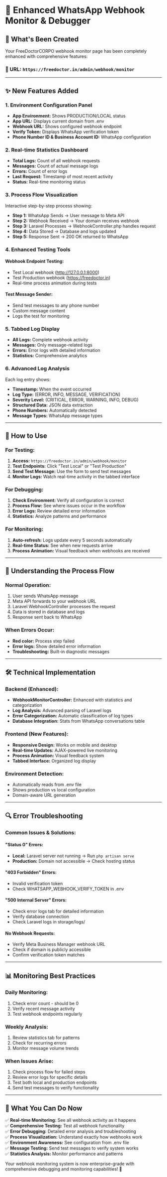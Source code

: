 # 🚀 Enhanced WhatsApp Webhook Monitor & Debugger

## 🎯 **What's Been Created**

Your FreeDoctorCORPO webhook monitor page has been completely enhanced with comprehensive features:

### **📍 URL:** `https://freedoctor.in/admin/webhook/monitor`

---

## ✨ **New Features Added**

### 1. **Environment Configuration Panel**
- **App Environment:** Shows PRODUCTION/LOCAL status
- **App URL:** Displays current domain from .env
- **Webhook URL:** Shows configured webhook endpoint
- **Verify Token:** Displays WhatsApp verification token
- **Phone Number ID & Business Account ID:** WhatsApp configuration

### 2. **Real-time Statistics Dashboard**
- **Total Logs:** Count of all webhook requests
- **Messages:** Count of actual message logs
- **Errors:** Count of error logs
- **Last Request:** Timestamp of most recent activity
- **Status:** Real-time monitoring status

### 3. **Process Flow Visualization**
Interactive step-by-step process showing:
- **Step 1:** WhatsApp Sends → User message to Meta API
- **Step 2:** Webhook Received → Your domain receives webhook
- **Step 3:** Laravel Processes → WebhookController.php handles request
- **Step 4:** Data Stored → Database and logs updated
- **Step 5:** Response Sent → 200 OK returned to WhatsApp

### 4. **Enhanced Testing Tools**

#### **Webhook Endpoint Testing:**
- Test Local webhook (http://127.0.0.1:8000)
- Test Production webhook (https://freedoctor.in)
- Real-time process animation during tests

#### **Test Message Sender:**
- Send test messages to any phone number
- Custom message content
- Logs the test for monitoring

### 5. **Tabbed Log Display**
- **All Logs:** Complete webhook activity
- **Messages:** Only message-related logs
- **Errors:** Error logs with detailed information
- **Statistics:** Comprehensive analytics

### 6. **Advanced Log Analysis**
Each log entry shows:
- **Timestamp:** When the event occurred
- **Log Type:** (ERROR, INFO, MESSAGE, VERIFICATION)
- **Severity Level:** (CRITICAL, ERROR, WARNING, INFO, DEBUG)
- **Structured Data:** JSON data extraction
- **Phone Numbers:** Automatically detected
- **Message Types:** WhatsApp message types

---

## 🔧 **How to Use**

### **For Testing:**
1. **Access:** `https://freedoctor.in/admin/webhook/monitor`
2. **Test Endpoints:** Click "Test Local" or "Test Production"
3. **Send Test Message:** Use the form to send test messages
4. **Monitor Logs:** Watch real-time activity in the tabbed interface

### **For Debugging:**
1. **Check Environment:** Verify all configuration is correct
2. **Process Flow:** See where issues occur in the workflow
3. **Error Logs:** Review detailed error information
4. **Statistics:** Analyze patterns and performance

### **For Monitoring:**
1. **Auto-refresh:** Logs update every 5 seconds automatically
2. **Real-time Status:** See when new requests arrive
3. **Process Animation:** Visual feedback when webhooks are received

---

## 📱 **Understanding the Process Flow**

### **Normal Operation:**
1. User sends WhatsApp message
2. Meta API forwards to your webhook URL
3. Laravel WebhookController processes the request
4. Data is stored in database and logs
5. Response sent back to WhatsApp

### **When Errors Occur:**
- **Red color:** Process step failed
- **Error logs:** Show detailed error information
- **Troubleshooting:** Built-in diagnostic messages

---

## 🛠️ **Technical Implementation**

### **Backend (Enhanced):**
- **WebhookMonitorController:** Enhanced with statistics and categorization
- **Log Analysis:** Advanced parsing of Laravel logs
- **Error Categorization:** Automatic classification of log types
- **Database Integration:** Stats from WhatsApp conversations table

### **Frontend (New Features):**
- **Responsive Design:** Works on mobile and desktop
- **Real-time Updates:** AJAX-powered live monitoring
- **Process Animation:** Visual feedback system
- **Tabbed Interface:** Organized log display

### **Environment Detection:**
- Automatically reads from .env file
- Shows production vs local configuration
- Domain-aware URL generation

---

## 🔍 **Error Troubleshooting**

### **Common Issues & Solutions:**

#### **"Status 0" Errors:**
- **Local:** Laravel server not running → Run `php artisan serve`
- **Production:** Domain not accessible → Check hosting status

#### **"403 Forbidden" Errors:**
- Invalid verification token
- Check WHATSAPP_WEBHOOK_VERIFY_TOKEN in .env

#### **"500 Internal Server" Errors:**
- Check error logs tab for detailed information
- Verify database connection
- Check Laravel logs in storage/logs/

#### **No Webhook Requests:**
- Verify Meta Business Manager webhook URL
- Check if domain is publicly accessible
- Confirm verification token matches

---

## 📊 **Monitoring Best Practices**

### **Daily Monitoring:**
1. Check error count - should be 0
2. Verify recent message activity
3. Test webhook endpoints regularly

### **Weekly Analysis:**
1. Review statistics tab for patterns
2. Check for recurring errors
3. Monitor message volume trends

### **When Issues Arise:**
1. Check process flow for failed steps
2. Review error logs for specific details
3. Test both local and production endpoints
4. Send test messages to verify functionality

---

## 🎉 **What You Can Do Now**

✅ **Real-time Monitoring:** See all webhook activity as it happens  
✅ **Comprehensive Testing:** Test all webhook functionality  
✅ **Error Debugging:** Detailed error analysis and troubleshooting  
✅ **Process Visualization:** Understand exactly how webhooks work  
✅ **Environment Awareness:** See configuration from .env file  
✅ **Message Testing:** Send test messages to verify system works  
✅ **Statistics Analysis:** Monitor performance and patterns  

Your webhook monitoring system is now enterprise-grade with comprehensive debugging and monitoring capabilities! 🚀
